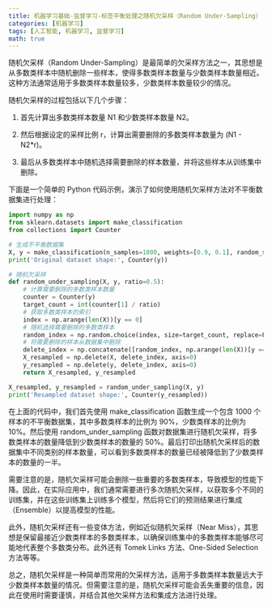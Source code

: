 ```yaml
---
title: 机器学习基础-监督学习-标签平衡处理之随机欠采样（Random Under-Sampling）
categories: [机器学习]
tags: [人工智能, 机器学习, 监督学习]
math: true
---
```


随机欠采样（Random Under-Sampling）是最简单的欠采样方法之一，其思想是从多数类样本中随机删除一些样本，使得多数类样本数量与少数类样本数量相近。这种方法通常适用于多数类样本数量较多，少数类样本数量较少的情况。

随机欠采样的过程包括以下几个步骤：

1. 首先计算出多数类样本数量 N1 和少数类样本数量 N2。

2. 然后根据设定的采样比例 r，计算出需要删除的多数类样本数量为 (N1 - N2\*r)。

3. 最后从多数类样本中随机选择需要删除的样本数量，并将这些样本从训练集中删除。

下面是一个简单的 Python 代码示例，演示了如何使用随机欠采样方法对不平衡数据集进行处理：

```python
import numpy as np
from sklearn.datasets import make_classification
from collections import Counter

# 生成不平衡数据集
X, y = make_classification(n_samples=1000, weights=[0.9, 0.1], random_state=42)
print('Original dataset shape:', Counter(y))

# 随机欠采样
def random_under_sampling(X, y, ratio=0.5):
    # 计算需要删除的多数类样本数量
    counter = Counter(y)
    target_count = int(counter[1] / ratio)
    # 获取多数类样本的索引
    index = np.arange(len(X))[y == 0]
    # 随机选择需要删除的多数类样本
    random_index = np.random.choice(index, size=target_count, replace=False)
    # 将需要删除的样本从数据集中删除
    delete_index = np.concatenate([random_index, np.arange(len(X))[y == 1]])
    X_resampled = np.delete(X, delete_index, axis=0)
    y_resampled = np.delete(y, delete_index, axis=0)
    return X_resampled, y_resampled

X_resampled, y_resampled = random_under_sampling(X, y)
print('Resampled dataset shape:', Counter(y_resampled))
```

在上面的代码中，我们首先使用 make_classification 函数生成一个包含 1000 个样本的不平衡数据集，其中多数类样本的比例为 90%，少数类样本的比例为 10%。然后使用 random_under_sampling 函数对数据集进行随机欠采样，将多数类样本的数量降低到少数类样本的数量的 50%。最后打印出随机欠采样后的数据集中不同类别的样本数量，可以看到多数类样本的数量已经被降低到了少数类样本的数量的一半。

需要注意的是，随机欠采样可能会删除一些重要的多数类样本，导致模型的性能下降。因此，在实际应用中，我们通常需要进行多次随机欠采样，以获取多个不同的训练集，并在这些训练集上训练多个模型，然后将它们的预测结果进行集成（Ensemble）以提高模型的性能。

此外，随机欠采样还有一些变体方法，例如近似随机欠采样（Near Miss），其思想是保留最接近少数类样本的多数类样本，以确保训练集中的多数类样本能够尽可能地代表整个多数类分布。此外还有 Tomek Links 方法、One-Sided Selection 方法等等。

总之，随机欠采样是一种简单而常用的欠采样方法，适用于多数类样本数量远大于少数类样本数量的情况。但需要注意的是，随机欠采样可能会丢失重要的信息，因此在使用时需要谨慎，并结合其他欠采样方法和集成方法进行处理。
